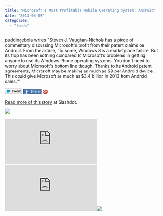 ```yaml
---
title: "Microsoft's Most Profitable Mobile Operating System: Android"
date: "2013-05-09"
categories: 
  - "feeds"
---
```


puddingebola writes "Steven J. Vaughan-Nichols has a piece of commentary discussing Microsoft's profit from their patent claims on Android. From the article, 'To some, Windows 8 is a marketplace failure. But its flop has been nothing compared to Microsoft's problems in getting anyone to use its Windows Phone operating systems. You don't need to worry about Microsoft's bottom line though. Thanks to its Android patent agreements, Microsoft may be making as much as $8 per Android device. This could give Microsoft as much as $3.4 billion in 2013 from Android sales.'"

[![](images/twitter_icon_large.png)](http://twitter.com/home?status=Microsoft's+Most+Profitable+Mobile+Operating+System%3A+Android%3A+http%3A%2F%2Fbit.ly%2F1932D5G) [![](images/facebook_icon_large.png)](http://www.facebook.com/sharer.php?u=http%3A%2F%2Fnews.slashdot.org%2Fstory%2F13%2F05%2F09%2F1333222%2Fmicrosofts-most-profitable-mobile-operating-system-android%3Futm_source%3Dslashdot%26utm_medium%3Dfacebook) [![Share on Google+](images/gplus-16.png)](http://plus.google.com/share?url=http://news.slashdot.org/story/13/05/09/1333222/microsofts-most-profitable-mobile-operating-system-android?utm_source=slashdot&utm_medium=googleplus)

[Read more of this story](http://news.slashdot.org/story/13/05/09/1333222/microsofts-most-profitable-mobile-operating-system-android?utm_source=rss1.0moreanon&utm_medium=feed) at Slashdot.

![](images/mf.gif)  
  
[![](http://da.feedsportal.com/r/165663791326/u/49/f/647410/c/35028/s/2bb5d8f7/a2.img)](http://da.feedsportal.com/r/165663791326/u/49/f/647410/c/35028/s/2bb5d8f7/a2.htm)![](http://pi.feedsportal.com/r/165663791326/u/49/f/647410/c/35028/s/2bb5d8f7/a2t.img)![](http://feeds.feedburner.com/~r/Slashdot/slashdot/~4/kJBNsfwotec)
